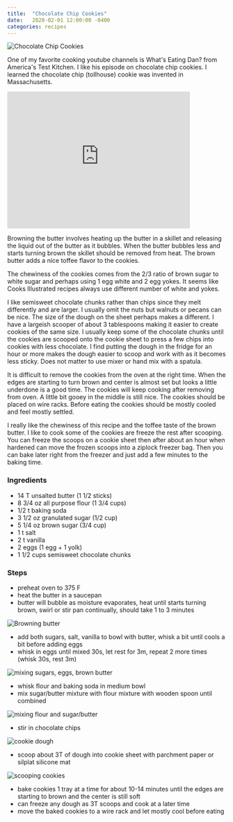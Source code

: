 ```yaml
---
title:  "Chocolate Chip Cookies"
date:   2020-02-01 12:00:00 -0400
categories: recipes
---
```

![Chocolate Chip Cookies](/assets/images/chocolate-chip-cookies.jpg)

One of my favorite cooking youtube channels is What's Eating Dan? from America's Test Kitchen.  I like his episode on chocolate chip cookies.  I learned the chocolate chip (tollhouse) cookie was invented in Massachusetts.

<iframe width="420" height="315" src="https://www.youtube.com/embed/oCt3xhKCX1k" frameborder="0" allow="accelerometer; autoplay; encrypted-media; gyroscope; picture-in-picture" allowfullscreen></iframe>

Browning the butter involves heating up the butter in a skillet and releasing the liquid out of the butter as it bubbles.  When the butter bubbles less and starts turning brown the skillet should be removed from heat.  The brown butter adds a nice toffee flavor to the cookies.

The chewiness of the cookies comes from the 2/3 ratio of brown sugar
to white sugar and perhaps using 1 egg white and 2 egg yokes.  It seems like Cooks Illustrated recipes always use different number of white and yokes.

I like semisweet chocolate chunks rather than chips since they melt differently and are larger. I usually omit the nuts but walnuts or pecans can be nice.  The size of the dough on
the sheet perhaps makes a different.  I have a largeish scooper of about 3 tablespoons making it easier to create cookies of the same size.  I usually keep some of the chocolate chunks until the cookies are scooped onto the cookie sheet to press a few chips into cookies with less chocolate.  I find putting the dough in the fridge
for an hour or more makes the dough easier to scoop and work with as it becomes less sticky.  Does not matter to use mixer or hand mix
with a spatula.  

It is difficult to remove the cookies from the oven at the right time. When the edges are starting to turn brown and center is almost set but looks a little underdone is a good time.  The cookies will keep cooking after removing from oven.  A little bit gooey in  the middle is still nice.  The cookies should be
placed on wire racks.  Before eating the cookies should be mostly cooled and feel mostly settled.  

I really like the chewiness of this recipe and the toffee taste of the brown butter.  I like to cook some of the cookies are freeze the rest after scooping.  You can freeze the scoops on a cookie sheet then after about an hour when hardened can move the frozen scoops into a ziplock freezer bag.  Then you can bake later right from the freezer and just add a few minutes to the baking time.

### Ingredients
- 14 T unsalted butter (1 1/2 sticks)
- 8 3/4 oz all purpose flour (1 3/4 cups)
- 1/2 t baking soda
- 3 1/2 oz granulated sugar (1/2 cup)
- 5 1/4 oz brown sugar (3/4 cup)
- 1 t salt
- 2 t vanilla
- 2 eggs (1 egg + 1 yolk)
- 1 1/2 cups semisweet chocolate chunks

### Steps
- preheat oven to 375 F
- heat the butter in a saucepan
- butter will bubble as moisture evaporates, heat until starts turning brown, swirl or stir pan continually, should take 1 to 3 minutes

![Browning butter](/assets/images/chocolate-chip-cookies-1.jpg)

- add both sugars, salt, vanilla to bowl with butter, whisk a bit until cools a bit before adding eggs
- whisk in eggs until mixed 30s, let rest for 3m, repeat 2 more times (whisk 30s, rest 3m)

![mixing sugars, eggs, brown butter](/assets/images/chocolate-chip-cookies-2.jpg)

- whisk flour and baking soda in medium bowl
- mix sugar/butter mixture with flour mixture with wooden spoon until combined

![mixing flour and sugar/butter](/assets/images/chocolate-chip-cookies-3.jpg)

- stir in chocolate chips

![cookie dough](/assets/images/chocolate-chip-cookies-4.jpg)

- scoop about 3T of dough into cookie sheet with parchment paper or silplat silicone mat

![scooping cookies](/assets/images/chocolate-chip-cookies-5.jpg)

- bake cookies 1 tray at a time for about 10-14 minutes until the edges are starting to brown and the center is still soft
- can freeze any dough as 3T scoops and cook at a later time
- move the baked cookies to a wire rack and let mostly cool before eating
